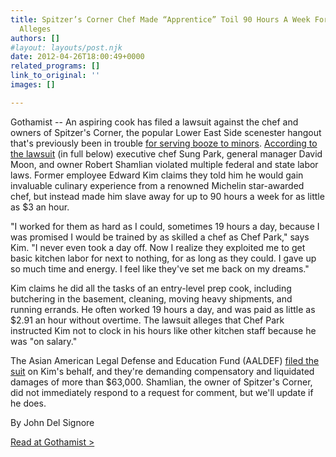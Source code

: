 ```yaml
---
title: Spitzer’s Corner Chef Made “Apprentice” Toil 90 Hours A Week For Peanuts, Lawsuit
  Alleges
authors: []
#layout: layouts/post.njk
date: 2012-04-26T18:00:49+0000
related_programs: []
link_to_original: ''
images: []

---
```

Gothamist -- An aspiring cook has filed a lawsuit against the chef and owners of Spitzer's Corner, the popular Lower East Side scenester hangout that's previously been in trouble [for serving booze to minors](http://gothamist.com/2008/08/04/spitzers_corner_busted_for_underage.php). [According to the lawsuit](http://aaldef.org/press-releases/press-release/well-known-nyc-chef-and-restaurant-sued-for-exploiting-apprentice-for-cheap-labor.html "Opens in a new window") (in full below) executive chef Sung Park, general manager David Moon, and owner Robert Shamlian violated multiple federal and state labor laws. Former employee Edward Kim claims they told him he would gain invaluable culinary experience from a renowned Michelin star-awarded chef, but instead made him slave away for up to 90 hours a week for as little as $3 an hour.

"I worked for them as hard as I could, sometimes 19 hours a day, because I was promised I would be trained by as skilled a chef as Chef Park," says Kim. "I never even took a day off. Now I realize they exploited me to get basic kitchen labor for next to nothing, for as long as they could. I gave up so much time and energy. I feel like they've set me back on my dreams."

Kim claims he did all the tasks of an entry-level prep cook, including butchering in the basement, cleaning, moving heavy shipments, and running errands. He often worked 19 hours a day, and was paid as little as $2.91 an hour without overtime. The lawsuit alleges that Chef Park instructed Kim not to clock in his hours like other kitchen staff because he was "on salary."

The Asian American Legal Defense and Education Fund (AALDEF) [filed the suit](http://aaldef.org/press-releases/press-release/well-known-nyc-chef-and-restaurant-sued-for-exploiting-apprentice-for-cheap-labor.html "Opens in a new window") on Kim's behalf, and they're demanding compensatory and liquidated damages of more than $63,000. Shamlian, the owner of Spitzer's Corner, did not immediately respond to a request for comment, but we'll update if he does.

By John Del Signore

[Read at Gothamist >](https://gothamist.com/2012/04/26/spitzers_corner_chef_made_apprentic.php)